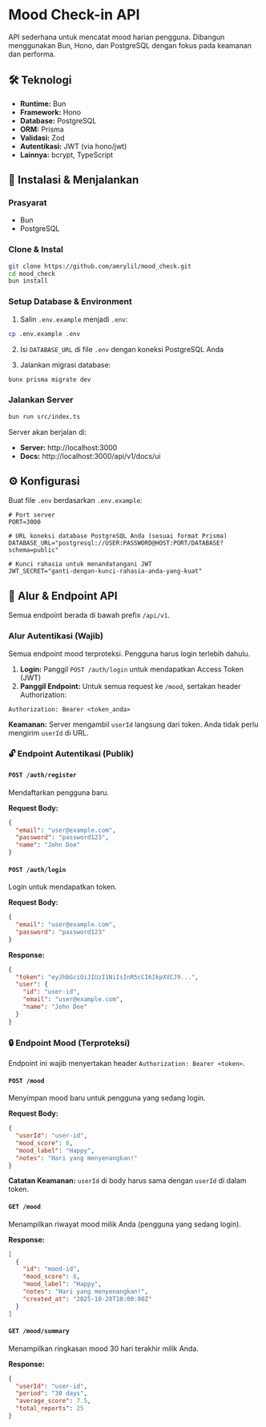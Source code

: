 # Mood Check-in API

API sederhana untuk mencatat mood harian pengguna. Dibangun menggunakan Bun, Hono, dan PostgreSQL dengan fokus pada keamanan dan performa.

## 🛠️ Teknologi

- **Runtime:** Bun
- **Framework:** Hono
- **Database:** PostgreSQL
- **ORM:** Prisma
- **Validasi:** Zod
- **Autentikasi:** JWT (via hono/jwt)
- **Lainnya:** bcrypt, TypeScript

## 🚀 Instalasi & Menjalankan

### Prasyarat

- Bun
- PostgreSQL

### Clone & Instal

```bash
git clone https://github.com/amrylil/mood_check.git
cd mood_check
bun install
```

### Setup Database & Environment

1. Salin `.env.example` menjadi `.env`:

```bash
cp .env.example .env
```

2. Isi `DATABASE_URL` di file `.env` dengan koneksi PostgreSQL Anda

3. Jalankan migrasi database:

```bash
bunx prisma migrate dev
```

### Jalankan Server

```bash
bun run src/index.ts
```

Server akan berjalan di:

- **Server:** http://localhost:3000
- **Docs:** http://localhost:3000/api/v1/docs/ui

## ⚙️ Konfigurasi

Buat file `.env` berdasarkan `.env.example`:

```env
# Port server
PORT=3000

# URL koneksi database PostgreSQL Anda (sesuai format Prisma)
DATABASE_URL="postgresql://USER:PASSWORD@HOST:PORT/DATABASE?schema=public"

# Kunci rahasia untuk menandatangani JWT
JWT_SECRET="ganti-dengan-kunci-rahasia-anda-yang-kuat"
```

## 📡 Alur & Endpoint API

Semua endpoint berada di bawah prefix `/api/v1`.

### Alur Autentikasi (Wajib)

Semua endpoint mood terproteksi. Pengguna harus login terlebih dahulu.

1. **Login:** Panggil `POST /auth/login` untuk mendapatkan Access Token (JWT)
2. **Panggil Endpoint:** Untuk semua request ke `/mood`, sertakan header Authorization:

```
Authorization: Bearer <token_anda>
```

**Keamanan:** Server mengambil `userId` langsung dari token. Anda tidak perlu mengirim `userId` di URL.

### 🔓 Endpoint Autentikasi (Publik)

#### `POST /auth/register`

Mendaftarkan pengguna baru.

**Request Body:**

```json
{
  "email": "user@example.com",
  "password": "password123",
  "name": "John Doe"
}
```

#### `POST /auth/login`

Login untuk mendapatkan token.

**Request Body:**

```json
{
  "email": "user@example.com",
  "password": "password123"
}
```

**Response:**

```json
{
  "token": "eyJhbGciOiJIUzI1NiIsInR5cCI6IkpXVCJ9...",
  "user": {
    "id": "user-id",
    "email": "user@example.com",
    "name": "John Doe"
  }
}
```

### 🔒 Endpoint Mood (Terproteksi)

Endpoint ini wajib menyertakan header `Authorization: Bearer <token>`.

#### `POST /mood`

Menyimpan mood baru untuk pengguna yang sedang login.

**Request Body:**

```json
{
  "userId": "user-id",
  "mood_score": 8,
  "mood_label": "Happy",
  "notes": "Hari yang menyenangkan!"
}
```

**Catatan Keamanan:** `userId` di body harus sama dengan `userId` di dalam token.

#### `GET /mood`

Menampilkan riwayat mood milik Anda (pengguna yang sedang login).

**Response:**

```json
[
  {
    "id": "mood-id",
    "mood_score": 8,
    "mood_label": "Happy",
    "notes": "Hari yang menyenangkan!",
    "created_at": "2025-10-28T10:00:00Z"
  }
]
```

#### `GET /mood/summary`

Menampilkan ringkasan mood 30 hari terakhir milik Anda.

**Response:**

```json
{
  "userId": "user-id",
  "period": "30 days",
  "average_score": 7.5,
  "total_reports": 25
}
```
